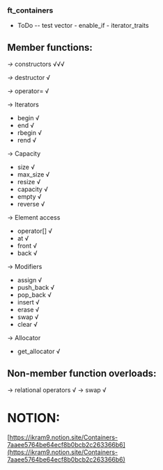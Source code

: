 ### ft_containers

* ToDo -- test vector - enable_if - iterator_traits 

## Member functions:

*->* constructors √√√

*->* destructor   √

*->* operator=    √

-> Iterators
* begin			√
* end			√
* rbegin		√
* rend			√

-> Capacity
* size			√
* max_size		√
* resize		√
* capacity		√
* empty			√
* reverse		√

-> Element access
* operator[]	√
* at			√
* front			√
* back			√

-> Modifiers
* assign		√
* push_back		√
* pop_back		√
* insert		√
* erase			√
* swap			√
* clear			√

-> Allocator
* get_allocator √

## Non-member function overloads:

-> relational operators √
-> swap					√



# NOTION:
[https://ikram9.notion.site/Containers-7aaee5764be64ecf8b0bcb2c263366b6](https://ikram9.notion.site/Containers-7aaee5764be64ecf8b0bcb2c263366b6)